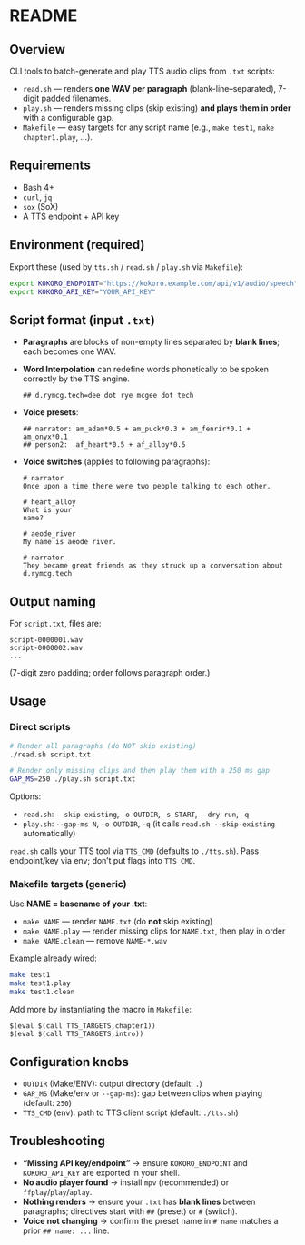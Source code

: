 # README

## Overview

CLI tools to batch-generate and play TTS audio clips from `.txt` scripts:

* `read.sh` — renders **one WAV per paragraph** (blank-line–separated), 7-digit padded filenames.
* `play.sh` — renders missing clips (skip existing) **and plays them in order** with a configurable gap.
* `Makefile` — easy targets for any script name (e.g., `make test1`, `make chapter1.play`, …).

## Requirements

* Bash 4+
* `curl`, `jq`
* `sox` (SoX)
* A TTS endpoint + API key

## Environment (required)

Export these (used by `tts.sh` / `read.sh` / `play.sh` via `Makefile`):

```bash
export KOKORO_ENDPOINT="https://kokoro.example.com/api/v1/audio/speech"
export KOKORO_API_KEY="YOUR_API_KEY"
```

## Script format (input `.txt`)

* **Paragraphs** are blocks of non-empty lines separated by **blank lines**; each becomes one WAV.
* **Word Interpolation** can redefine words phonetically to be spoken correctly by the TTS engine.
  ```
  ## d.rymcg.tech=dee dot rye mcgee dot tech
  ```
* **Voice presets**:

  ```
  ## narrator: am_adam*0.5 + am_puck*0.3 + am_fenrir*0.1 + am_onyx*0.1
  ## person2:  af_heart*0.5 + af_alloy*0.5
  
* **Voice switches** (applies to following paragraphs):

  ```
  # narrator
  Once upon a time there were two people talking to each other.

  # heart_alloy
  What is your
  name?

  # aeode_river
  My name is aeode river.

  # narrator
  They became great friends as they struck up a conversation about d.rymcg.tech
  ```

## Output naming

For `script.txt`, files are:

```
script-0000001.wav
script-0000002.wav
...
```

(7-digit zero padding; order follows paragraph order.)

## Usage

### Direct scripts

```bash
# Render all paragraphs (do NOT skip existing)
./read.sh script.txt

# Render only missing clips and then play them with a 250 ms gap
GAP_MS=250 ./play.sh script.txt
```

Options:

* `read.sh`: `--skip-existing`, `-o OUTDIR`, `-s START`, `--dry-run`, `-q`
* `play.sh`: `--gap-ms N`, `-o OUTDIR`, `-q` (it calls `read.sh --skip-existing` automatically)

`read.sh` calls your TTS tool via `TTS_CMD` (defaults to `./tts.sh`). Pass endpoint/key via env; don’t put flags into `TTS_CMD`.

### Makefile targets (generic)

Use **NAME = basename of your .txt**:

* `make NAME` — render `NAME.txt` (do **not** skip existing)
* `make NAME.play` — render missing clips for `NAME.txt`, then play in order
* `make NAME.clean` — remove `NAME-*.wav`

Example already wired:

```bash
make test1
make test1.play
make test1.clean
```

Add more by instantiating the macro in `Makefile`:

```make
$(eval $(call TTS_TARGETS,chapter1))
$(eval $(call TTS_TARGETS,intro))
```

## Configuration knobs

* `OUTDIR` (Make/ENV): output directory (default: `.`)
* `GAP_MS` (Make/env or `--gap-ms`): gap between clips when playing (default: `250`)
* `TTS_CMD` (env): path to TTS client script (default: `./tts.sh`)

## Troubleshooting

* **“Missing API key/endpoint”** → ensure `KOKORO_ENDPOINT` and `KOKORO_API_KEY` are exported in your shell.
* **No audio player found** → install `mpv` (recommended) or `ffplay`/`play`/`aplay`.
* **Nothing renders** → ensure your `.txt` has **blank lines** between paragraphs; directives start with `##` (preset) or `#` (switch).
* **Voice not changing** → confirm the preset name in `# name` matches a prior `## name: ...` line.

